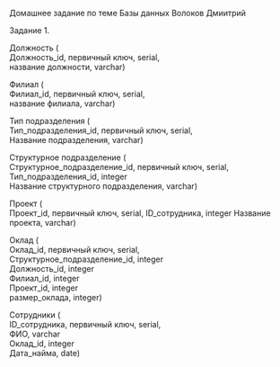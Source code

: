 Домашнее задание по теме Базы данных Волоков Дмиитрий

Задание 1.

Должность (\
Должность_id, первичный ключ, serial,\
название должности, varchar)

Филиал (\
Филиал_id, первичный ключ, serial,\
название филиала, varchar)

Тип подразделения (\
Тип_подразделения_id, первичный ключ, serial,\
Название подразделения, varchar)

Структурное подразделение (\
Структурное_подразделение_id, первичный ключ, serial,\
Тип_подразделения_id,  integer\
Название структурного подразделения, varchar)

Проект (\
Проект_id,  первичный ключ, serial,
ID_сотрудника, integer
Название проекта, varchar)

Оклад (\
Оклад_id, первичный ключ, serial,\
Структурное_подразделение_id, integer\
Должность_id, integer\
Филиал_id, integer\
Проект_id, integer\
размер_оклада, integer)


Сотрудники (\
ID_сотрудника, первичный ключ, serial,\
ФИО, varchar\
Оклад_id, integer\
Дата_найма, date)

